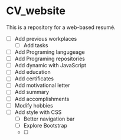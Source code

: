 # CV_website
This is a repository for a web-based resumé.

- [ ] Add previous workplaces
  - [ ] Add tasks
- [ ] Add Programing langugeage
- [ ] Add Programing repositories
- [ ] Add dynamic with JavaScript
- [ ] Add education
- [ ] Add certificates
- [ ] Add motivational letter
- [ ] Add summary
- [ ] Add accomplishments
- [ ] Modify hobbies
- [ ] Add style with CSS
  - [ ] Better navigation bar
  - [ ] Explore Bootstrap
  - [ ] 
